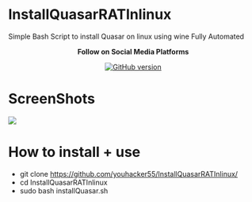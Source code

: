 # InstallQuasarRATInlinux

Simple Bash Script to install Quasar on linux using wine Fully Automated



<p align="center">
  <b> Follow on Social Media Platforms </b>
</p>


<p align="center">
<p align="center">
<a href="https://www.facebook.com/achihemek.achihemek/"><img title="GitHub version" src="https://img.shields.io/badge/-Facebook-blue" ></a> 
</p>


# ScreenShots

![](/Screenshot/Quasar.png)



# How to install + use
* git clone https://github.com/youhacker55/InstallQuasarRATInlinux/
* cd InstallQuasarRATInlinux
* sudo bash  installQuasar.sh
